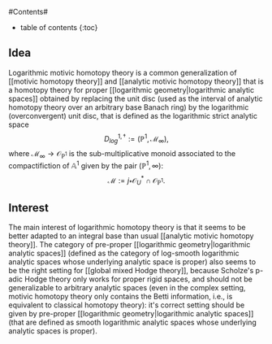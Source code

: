 #Contents#
* table of contents
{:toc}

## Idea

Logarithmic motivic homotopy theory is a common generalization of [[motivic homotopy theory]] and [[analytic motivic homotopy theory]] that is a homotopy theory for proper [[logarithmic geometry|logarithmic analytic spaces]] obtained by replacing the unit disc (used as the interval of analytic homotopy theory over an arbitrary base Banach ring) by the logarithmic (overconvergent) unit disc, that is defined as the logarithmic strict analytic space
$$D^{1,\dagger}_{log}:=(\mathbb{P}^1,\mathcal{M}_\infty),$$
where $\mathcal{M}_\infty\to \mathcal{O}_{\mathbb{P}^1}$ is the sub-multiplicative monoid associated to the compactifiction of $\mathbb{A}^1$ given by the pair $(\mathbb{P}^1,\infty)$:
$$\mathcal{M}:=j_*\mathcal{O}_U^*\cap \mathcal{O}_{\mathbb{P}^1}.$$

## Interest

The main interest of logarithmic homotopy theory is that it seems to be better adapted to an integral base than usual [[analytic motivic homotopy theory]]. The category of pre-proper [[logarithmic geometry|logarithmic analytic spaces]] (defined as the category of log-smooth logarithmic analytic spaces whose underlying analytic space is proper) also seems to be the right setting for [[global mixed Hodge theory]], because Scholze's p-adic Hodge theory only works for proper rigid spaces, and should not be generalizable to arbitrary analytic spaces (even in the complex setting, motivic homotopy theory only contains the Betti information, i.e., is equivalent to classical homotopy theory): it's correct setting should be given by pre-proper [[logarithmic geometry|logarithmic analytic spaces]] (that are defined as smooth logarithmic analytic spaces whose underlying analytic spaces is proper).